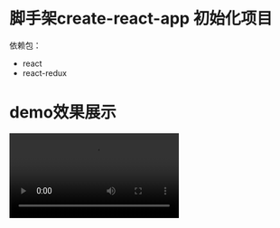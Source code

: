 # 脚手架create-react-app 初始化项目
依赖包：
- react
- react-redux

# demo效果展示

![](https://gcc68.oss-cn-hangzhou.aliyuncs.com/2020-03-25-todo-list.mov)
